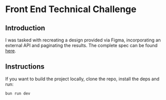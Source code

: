 # Front End Technical Challenge

## Introduction

I was tasked with recreating a design provided via Figma, incorporating an external API and paginating the results. The complete spec can be found [here](https://github.com/maxswann-nexuspoint/fe-tech-test).

## Instructions

If you want to build the project locally, clone the repo, install the deps and run:

```bash
bun run dev
```
